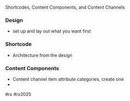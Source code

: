 Shortcodes, Content Components, and Content Channels
### Design
- set up and lay out what you want first
### Shortcode
- Architecture from the design
### Content Components
- Content channel item attribute categories, create one
- 

#rx #rx2025 
